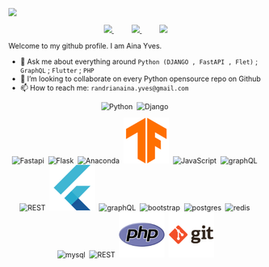 
 ![](https://komarev.com/ghpvc/?username=ainayves&color=blueviolet)


<div align="center">

 <a href="https://www.linkedin.com/in/ainard/">
<img src="https://img.shields.io/badge/Linkedin-%231DA1F2.svg?style=for-the-badge&logo=Linkedin&logoColor=white">
</a>
 &nbsp;&nbsp;&nbsp;&nbsp;&nbsp;&nbsp;&nbsp;&nbsp;
<a href="https://www.twitter.com/ainard3/">
<img src="https://img.shields.io/badge/Twitter-%231DA1F2.svg?style=for-the-badge&logo=Twitter&logoColor=white">
</a>
&nbsp;&nbsp;&nbsp;&nbsp;&nbsp;&nbsp;&nbsp;&nbsp;
<a href="https://www.instagram.com/aina_rd/">
<img src="https://img.shields.io/badge/Instagram-%23E4405F.svg?style=for-the-badge&logo=Instagram&logoColor=white">
</a>

</div> 
<p></p>
<p align="justify"> 
Welcome to my github profile. I am Aina Yves.

- 💬 Ask me about everything around `Python (DJANGO , FastAPI , Flet)` ; `GraphQL` ; `Flutter` ; `PHP`
- 👯 I’m looking to collaborate on every Python opensource repo on Github
- 📫 How to reach me: `randrianaina.yves@gmail.com`
 
</p><div align="center">
  <img
    src="https://techstack-generator.vercel.app/python-icon.svg"
    title="Python"
    alt="Python"
    width="90"
    height="90"
  />&nbsp;
  <img
    src="https://techstack-generator.vercel.app/django-icon.svg"
    title="Django"
    alt="Django"
    width="90"
    height="90"
  />&nbsp;

  <img
    src="https://github.com/devicons/devicon/tree/master/icons/fastapi/fastapi-original.svg"
    title="Fastapi"
    alt="Fastapi"
    width="90"
    height="90"
  />&nbsp;
  <img
    src="https://github.com/devicons/devicon/tree/master/icons/flask/flask-original.svg"
    title="Flask"
    alt="Flask"
    width="90"
    height="90"
  />&nbsp;
  <img
    src="https://github.com/devicons/devicon/tree/master/icons/anaconda/anaconda-original.svg"
    title="Anaconda"
    alt="Anaconda"
    width="90"
    height="90"
  />&nbsp;
  <img
    src="https://github.com/devicons/devicon/blob/master/icons/tensorflow/tensorflow-original.svg"
    title="Tensorflow"
    alt="Tensorflow"
    width="90"
    height="90"
  />&nbsp;
  <img
    src="https://techstack-generator.vercel.app/js-icon.svg"
    title="JavaScript"
    alt="JavaScript"
    width="90"
    height="90"
  />&nbsp;
  <img
    src="https://techstack-generator.vercel.app/graphql-icon.svg"
    title="graphQL"
    alt="graphQL"
    width="90"
    height="90"
  />&nbsp;
  <img
    src="https://techstack-generator.vercel.app/restapi-icon.svg"
    title="REST"
    alt="REST"
    width="90"
    height="90"
  />&nbsp;
  <img
    src="https://github.com/devicons/devicon/blob/master/icons/flutter/flutter-original.svg"
    title="Flutter"
    alt="Flutter"
    width="90"
    height="90"
  />&nbsp;
  <img
    src="https://skillicons.dev/icons?i=css"
    title="graphQL"
    alt="graphQL"
    width="90"
    height="90"
  />&nbsp;
  <img
    src="https://skillicons.dev/icons?i=bootstrap"
    title="bootstrap"
    alt="bootstrap"
    width="90"
    height="90"
  />&nbsp;
  <img
    src="https://skillicons.dev/icons?i=postgres"
    title="postgres"
    alt="postgres"
    width="90"
    height="90"
  />&nbsp;
  <img
    src="https://skillicons.dev/icons?i=redis"
    title="redis"
    alt="redis"
    width="90"
    height="90"
  />&nbsp;
  <img
    src="https://skillicons.dev/icons?i=mysql"
    title="mysql"
    alt="mysql"
    width="90"
    height="90"
  />&nbsp;
  <img
    src="https://techstack-generator.vercel.app/restapi-icon.svg"
    title="REST"
    alt="REST"
    width="90"
    height="90"
  />&nbsp;
  <img
    src="https://github.com/devicons/devicon/blob/master/icons/php/php-original.svg"
    title="PHP"
    alt="PHP"
    width="90"
    height="90"
  />&nbsp;
  <img
    src="https://github.com/devicons/devicon/blob/master/icons/git/git-original-wordmark.svg"
    title="Git"
    alt="Git"
    width="90"
    height="90"
  />
</div>
